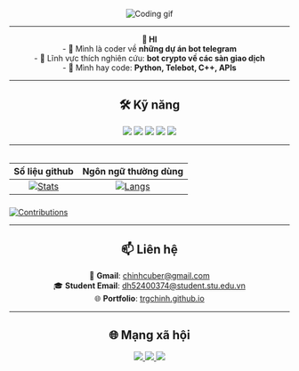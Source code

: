 <p align="center">
  <img src="https://media.giphy.com/media/qgQUggAC3Pfv687qPC/giphy.gif" width="" alt="Coding gif"/>
</p>

---

<p align="center">
<b>👋 HI</b></br>
- 🔭 Mình là coder về <b>những dự án bot telegram</b><br>  
- 🌱 Lĩnh vực thích nghiên cứu: <b>bot crypto về các sàn giao dịch</b><br>  
- 💬 Mình hay code: <b>Python, Telebot, C++, APIs</b><br>  
</p>

---

<h2 align = "center">🛠 Kỹ năng</h2>
<p align="center">
  <img src="https://img.shields.io/badge/-Python-333?style=for-the-badge&logo=python&logoColor=yellow"/>
  <img src="https://img.shields.io/badge/-C++-333?style=for-the-badge&logo=c%2B%2B&logoColor=blue"/>
  <img src="https://img.shields.io/badge/-Telegram Bot-333?style=for-the-badge&logo=telegram&logoColor=white"/>
  <img src="https://img.shields.io/badge/-APIs-333?style=for-the-badge&logo=linux"/>
  <img src="https://img.shields.io/badge/-CMD-333?style=for-the-badge&logo=windows-terminal&logoColor=white"/>
</p>

---

<div align="center">
<table>
  
| Số liệu github | Ngôn ngữ thường dùng |
|:-:|:-:|
| [![Stats](https://github-readme-stats.vercel.app/api?username=trgchinhh&show_icons=true&theme=radical&hide=issues,contribs&cache_seconds=3600)](https://github.com/trgchinhh) | [![Langs](https://github-readme-stats.vercel.app/api/top-langs/?username=trgchinhh&layout=compact&theme=radical)](https://github.com/trgchinhh) |

</table>
</div>

###
[![Contributions](https://fabianocouto-activity-graph.vercel.app/graph/?username=trgchinhh&theme=react-dark)](https://github.com/trgchinhh)

---

<h2 align="center">📫 Liên hệ</h2>
<p align="center">
  📧 <b>Gmail</b>: <a href="https://mail.google.com/mail/?view=cm&fs=1&to=chinhcuber@gmail.com" target="_blank" rel="noopener noreferrer">chinhcuber@gmail.com</a><br>
  🎓 <b>Student Email</b>: <a href="https://mail.google.com/mail/?view=cm&fs=1&to=dh52400374@student.stu.edu.vn" target="_blank" rel="noopener noreferrer">dh52400374@student.stu.edu.vn</a><br>
  🌐 <b>Portfolio</b>: <a href="https://trgchinhh.github.io/web/" target="_blank" rel="noopener noreferrer">trgchinh.github.io</a>
</p>

---

<h2 align = "center">🌐 Mạng xã hội</h2>
<p align="center">
  <a href="https://github.com/trgchinhh" target="_blank">
    <img src="https://img.shields.io/badge/GitHub-100000?style=for-the-badge&logo=github&logoColor=white" />
  </a>
  <a href="https://t.me/trgchinhh" target="_blank">
    <img src="https://img.shields.io/badge/Telegram-2CA5E0?style=for-the-badge&logo=telegram&logoColor=white" />
  </a>
  <a href="https://facebook.com/trgchinhh" target="_blank">
    <img src="https://img.shields.io/badge/Facebook-1877F2?style=for-the-badge&logo=facebook&logoColor=white" />
  </a>
</p>
